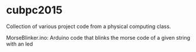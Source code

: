 # cubpc2015
Collection of various project code from a physical computing class.

MorseBlinker.ino: 
Arduino code that blinks the morse code of a given string with an led
